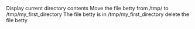 Display current directory contents
Move the file betty from /tmp/ to /tmp/my_first_directory
The file betty is in /tmp/my_first_directory
delete the file betty
